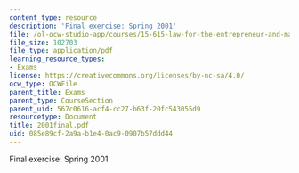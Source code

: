 ```yaml
---
content_type: resource
description: 'Final exercise: Spring 2001'
file: /ol-ocw-studio-app/courses/15-615-law-for-the-entrepreneur-and-manager-spring-2003/085e89cf2a9ab1e40ac90907b57ddd44_2001final.pdf
file_size: 102703
file_type: application/pdf
learning_resource_types:
- Exams
license: https://creativecommons.org/licenses/by-nc-sa/4.0/
ocw_type: OCWFile
parent_title: Exams
parent_type: CourseSection
parent_uid: 567c0616-acf4-cc27-b63f-20fc543055d9
resourcetype: Document
title: 2001final.pdf
uid: 085e89cf-2a9a-b1e4-0ac9-0907b57ddd44
---
```

Final exercise: Spring 2001
